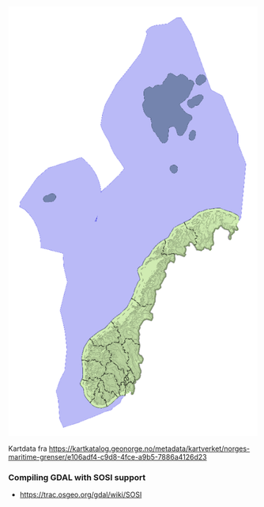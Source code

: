 ![image](https://github.com/Artsdatabanken/maritim-grense-lastejobb/blob/master/doc/preview.png)

Kartdata fra https://kartkatalog.geonorge.no/metadata/kartverket/norges-maritime-grenser/e106adf4-c9d8-4fce-a9b5-7886a4126d23

### Compiling GDAL with SOSI support

- https://trac.osgeo.org/gdal/wiki/SOSI
